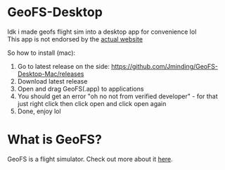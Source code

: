 # GeoFS-Desktop
Idk i made geofs flight sim into a desktop app for convenience lol<br>
This app is not endorsed by the [actual website](https://geo-fs.com/geofs.php)

So how to install (mac):
1. Go to latest release on the side: https://github.com/Jminding/GeoFS-Desktop-Mac/releases
2. Download latest release
3. Open and drag GeoFS(.app) to applications
4. You should get an error "oh no not from verified developer" - for that just right click then click open and click open again
5. Done, enjoy lol

# What is GeoFS?
GeoFS is a flight simulator.  Check out more about it [here](https://geo-fs.com).
